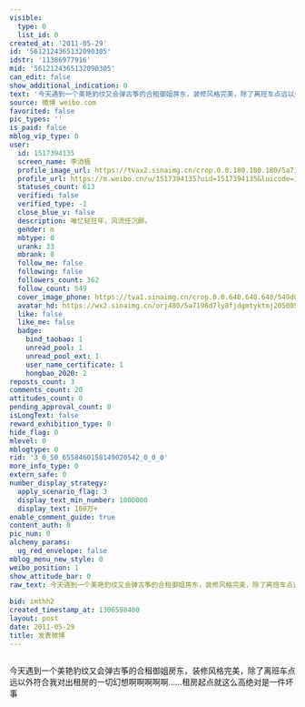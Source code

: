 ```yaml
---
visible:
  type: 0
  list_id: 0
created_at: '2011-05-29'
id: '5612124365132090305'
idstr: '11386977916'
mid: '5612124365132090305'
can_edit: false
show_additional_indication: 0
text: '今天遇到一个美艳豹纹又会弹古筝的合租御姐房东，装修风格完美，除了离班车点远以外符合我对出租房的一切幻想啊啊啊啊啊……租房起点就这么高绝对是一件坏事 '
source: 微博 weibo.com
favorited: false
pic_types: ''
is_paid: false
mblog_vip_type: 0
user:
  id: 1517394135
  screen_name: 李消极
  profile_image_url: https://tvax2.sinaimg.cn/crop.0.0.180.180.180/5a7198d7ly8fjdgmtyktmj20500500so.jpg?KID=imgbed,tva&Expires=1606399992&ssig=SpANwyur3u
  profile_url: https://m.weibo.cn/u/1517394135?uid=1517394135&luicode=10000011&lfid=2304131517394135_-_WEIBO_SECOND_PROFILE_WEIBO
  statuses_count: 613
  verified: false
  verified_type: -1
  close_blue_v: false
  description: 唯忆轻狂年，风流任沉醉。
  gender: m
  mbtype: 0
  urank: 33
  mbrank: 0
  follow_me: false
  following: false
  followers_count: 362
  follow_count: 549
  cover_image_phone: https://tva1.sinaimg.cn/crop.0.0.640.640.640/549d0121tw1egm1kjly3jj20hs0hsq4f.jpg
  avatar_hd: https://wx2.sinaimg.cn/orj480/5a7198d7ly8fjdgmtyktmj20500500so.jpg
  like: false
  like_me: false
  badge:
    bind_taobao: 1
    unread_pool: 1
    unread_pool_ext: 1
    user_name_certificate: 1
    hongbao_2020: 2
reposts_count: 3
comments_count: 20
attitudes_count: 0
pending_approval_count: 0
isLongText: false
reward_exhibition_type: 0
hide_flag: 0
mlevel: 0
mblogtype: 0
rid: '3_0_50_6558460158149020542_0_0_0'
more_info_type: 0
extern_safe: 0
number_display_strategy:
  apply_scenario_flag: 3
  display_text_min_number: 1000000
  display_text: 100万+
enable_comment_guide: true
content_auth: 0
pic_num: 0
alchemy_params:
  ug_red_envelope: false
mblog_menu_new_style: 0
weibo_position: 1
show_attitude_bar: 0
raw_text: 今天遇到一个美艳豹纹又会弹古筝的合租御姐房东，装修风格完美，除了离班车点远以外符合我对出租房的一切幻想啊啊啊啊啊……租房起点就这么高绝对是一件坏事
  ​​​
bid: imthh2
created_timestamp_at: 1306598400
layout: post
date: 2011-05-29
title: 发表微博
---
```


![]()

今天遇到一个美艳豹纹又会弹古筝的合租御姐房东，装修风格完美，除了离班车点远以外符合我对出租房的一切幻想啊啊啊啊啊……租房起点就这么高绝对是一件坏事 


